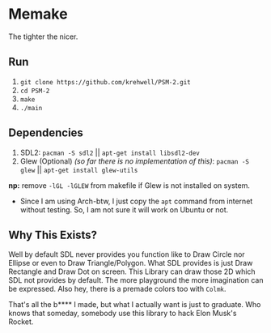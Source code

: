 # Memake
The tighter the nicer.

## Run
1. `git clone https://github.com/krehwell/PSM-2.git`
2. `cd PSM-2`
3. `make`
4. `./main`

## Dependencies
1. SDL2: `pacman -S sdl2` || `apt-get install libsdl2-dev`
2. Glew (Optional) _(so far there is no implementation of this)_: `pacman -S glew` || `apt-get install glew-utils`

**np:** remove `-lGL -lGLEW` from makefile if Glew is not installed on system.
- Since I am using Arch-btw, I just copy the `apt` command from internet without testing. So, I am not sure it will work on Ubuntu or not.

## Why This Exists?
Well by default SDL never provides you function like to Draw Circle nor Ellipse or even to Draw Triangle/Polygon. What SDL provides is 
just Draw Rectangle and Draw Dot on screen. This Library can draw those 2D which SDL not provides by default. The more playground the more
imagination can be expressed. Also hey, there is a premade colors too with `Colmk`.
  
That's all the b**** I made, but what I actually want is just to graduate. Who knows that someday, somebody use this library
to hack Elon Musk's Rocket.
